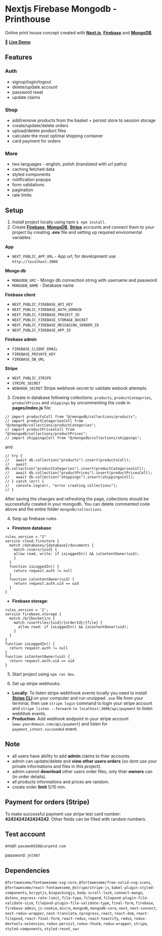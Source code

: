 # Nextjs Firebase Mongodb - Printhouse

Online print house concept created with [**Next.js**](https://nextjs.org/), [**Firebase**](https://firebase.google.com/) and [**MongoDB**](https://www.mongodb.com/).

:rocket: [**Live Demo**](https://nextjs-firebase-mongodb-printhouse.vercel.app/)

## Features

### Auth
* signup/login/logout
* delete/update account
* password reset
* update claims

### Shop
* add/remove products from the basket + persist store to session storage
* create/update/delete orders
* upload/delete product files
* calculate the most optimal shipping container
* card payment for orders

### More
* two languages - english, polish (translated with url paths)
* caching fetched data
* styled components
* notification popups
* form validations
* pagination
* rate limits

## Setup
1. Install project locally using npm `$ npm install`.
2. Create [**Firebase**](https://firebase.google.com/), [**MongoDB**](https://www.mongodb.com/), [**Stripe**](https://stripe.com/) accounts and
connect them to your project by creating __.env__ file and setting up required enviromental variables:

__App__
* `NEXT_PUBLIC_APP_URL` - App url, for development use `http://localhost:3000`

__Mongo db__
* `MONGODB_URI` - Mongo db connection string with username and password
* `MONGODB_NAME` - Database name

__Firebase client__
* `NEXT_PUBLIC_FIREBASE_API_KEY`
* `NEXT_PUBLIC_FIREBASE_AUTH_DOMAIN`
* `NEXT_PUBLIC_FIREBASE_PROJECT_ID`
* `NEXT_PUBLIC_FIREBASE_STORAGE_BUCKET`
* `NEXT_PUBLIC_FIREBASE_MESSAGING_SENDER_ID`
* `NEXT_PUBLIC_FIREBASE_APP_ID`

__Firebase admin__
* `FIREBASE_CLIENT_EMAIL`
* `FIREBASE_PRIVATE_KEY`
* `FIREBASE_DB_URL`

__Stripe__
* `NEXT_PUBLIC_STRIPE`
* `STRIPE_SECRET`
* `WEBHOOK_SECRET` Stripe webhook secret to validate webook attempts.

3. Create in database following collections: `products`, `productCategories`, `productPrices` and `shippings` by uncommenting the code in __pages/index.js__ file: 
```
// import productsColl from "@/mongodb/collections/products";
// import productCategoriesColl from "@/mongodb/collections/productCategories";
// import productPricesColl from "@/mongodb/collections/productPrices";
// import shippingsColl from "@/mongodb/collections/shippings";
```
and
```
// try {
//   await db.collection("products").insert(productsColl);
//   await db.collection("productCategories").insert(productCategoriesColl);
//   await db.collection("productPrices").insert(productPricesColl);
//   await db.collection("shippings").insert(shippingsColl);
// } catch (err) {
//   console.log(err, "error creating collections");
// }
```

After saving the changes and refreshing the page, collections should be successfully created in your mongodb. You can delete commented code above and the entire folder `mongodb/collections`.

4. Setp up firebase rules.
* __Firestore database__:
```
rules_version = "2"
service cloud.firestore {
  match /databases/{database}/documents {
    match /users/{uid} {
    allow read, write: if isLoggedIn() && isContentOwner(uid);
    }
  }
  function isLoggedIn() {
  	return request.auth != null
  }
  function isContentOwner(uid) {
    return request.auth.uid == uid
  }
}
```
* __Firebase storage__:
```
rules_version = '2';
service firebase.storage {
  match /b/{bucket}/o {
    match /userFiles/{uid}/{orderId}/{file} {
      allow read: if isLoggedIn() && isContentOwner(uid);
    }
  }
}
function isLoggedIn() {
  return request.auth != null
}
function isContentOwner(uid) {
  return request.auth.uid == uid
}
```

5. Start project using `npm run dev`.

6. Set up stripe webhooks.
* __Locally__: To listen stripe webhhook events locally you need to install [**Stripe CLI**](https://github.com/stripe/stripe-cli/releases/tag/v1.7.3) on your computer and run unzipped `.exe` file
from your terminal, then use `stripe login` command to login your stripe account and `stripe listen --forward-to localhost:3000/api/payment` to listen webhhok events.
* __Production__: Add webhook endpoint in your stripe account (`www.yourdomain.com/api/payment`) and listen for `payment_intent.succeeded` event.

## Note
* all users have ability to add **admin** claims to thier accounts.
* admin can update/delete and __view other users orders__ (so dont use your private informations and files in this project).
* admin cannot __download__ other users order files, only thier __owners__ can (in order details).
* all products informations and prices are random.
* create order __limit__ 5/15 min.

## Payment for orders (Stripe)
To make successful payment use stripe test card number: __4242424242424242__. Other fields can be filled with random numbers.

## Test account
email: `paxamo6928@carpetd.com`

password: `jkl987`

## Dependencies
`@fortawesome/fontawesome-svg-core`,
`@fortawesome/free-solid-svg-icons`,
`@fortawesome/react-fontawesome`,
`@stripe/stripe-js`,
`babel-plugin-styled-components`,
`bcryptjs`,
`binpackingjs`,
`body-scroll-lock`,
`connect-mongo`,
`dotenv`,
`express-rate-limit`,
`file-type`,
`filepond`,
`filepond-plugin-file-validate-size`,
`filepond-plugin-file-validate-type`,
`final-form`,
`firebase`,
`firebase-admin`,
`js-cookie`,
`micro`,
`mongodb`,
`mongodb-core`,
`next`,
`next-connect`,
`next-redux-wrapper`,
`next-translate`,
`nprogress`,
`react`,
`react-dom`,
`react-filepond`,
`react-final-form`,
`react-redux`,
`react-toastify`,
`redux`,
`redux-devtools-extension`,
`redux-persist`,
`redux-thunk`,
`redux-wrapper`,
`stripe`,
`styled-components`,
`styled-reset`,
`swr`
